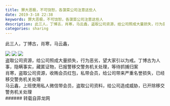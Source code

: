 ```yaml
---
title: 罪大恶极，不可饶恕，各菠菜公司注意这些人
date: 2019-3-18 22:38
keywords: 罪大恶极，不可饶恕，各菠菜公司注意这些人
description: 此三人，丁博古，肖寒，马云鑫，盗取公司资源，给公司照成大量损失，行为恶劣，望大家引以为戒。丁博古为人事，隐瞒事实，藏匿证物，已报警移交警务机关处理，等待抓捕归案肖寒，盗取公司资源，收贿会员红包，私带会员，给公司带来严重名誉损失，已经移交警务
categories: sharing
---
```

<td class="t_f" id="postmessage_3252919">

此三人，丁博古，肖寒，马云鑫，<br/>

<img aid="1116564" data-cf-modified-06709986d345d85d0e1c056e-="" file="data/attachment/forum/201903/18/191457ce0r068g70k1kk8l.jpg.thumb.jpg" id="aimg_1116564" inpost="1" onclick="" onmouseover="" src="http://www.flw.ph/data/attachment/forum/201903/18/191457ce0r068g70k1kk8l.jpg" style="cursor:pointer" zoomfile="data/attachment/forum/201903/18/191457ce0r068g70k1kk8l.jpg"/>



<img aid="1116566" data-cf-modified-06709986d345d85d0e1c056e-="" file="data/attachment/forum/201903/18/191459x8yr8u86yudpzy6p.jpg.thumb.jpg" id="aimg_1116566" inpost="1" onclick="" onmouseover="" src="http://www.flw.ph/data/attachment/forum/201903/18/191459x8yr8u86yudpzy6p.jpg" style="cursor:pointer" zoomfile="data/attachment/forum/201903/18/191459x8yr8u86yudpzy6p.jpg"/>



<img aid="1116565" data-cf-modified-06709986d345d85d0e1c056e-="" file="data/attachment/forum/201903/18/191457bogzszwgo7ql27rb.jpg.thumb.jpg" id="aimg_1116565" inpost="1" onclick="" onmouseover="" src="http://www.flw.ph/data/attachment/forum/201903/18/191457bogzszwgo7ql27rb.jpg" style="cursor:pointer" zoomfile="data/attachment/forum/201903/18/191457bogzszwgo7ql27rb.jpg"/>


<br/>
盗取公司资源，给公司照成大量损失，行为恶劣，望大家引以为戒。丁博古为人事，隐瞒事实，藏匿证物，已报警移交警务机关处理，等待抓捕归案<br/>
肖寒，盗取公司资源，收贿会员红包，私带会员，给公司带来严重名誉损失，已经移交警务机关处理<br/>
马云鑫，上班使用私人微信带会员，盗取公司资料，给公司造成威胁，已开除移交警务机关处理<br/>
</td>
###### 转载自菲龙网